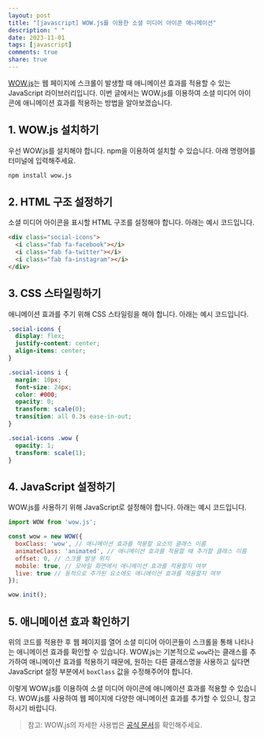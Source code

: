 ```yaml
---
layout: post
title: "[javascript] WOW.js를 이용한 소셜 미디어 아이콘 애니메이션"
description: " "
date: 2023-11-01
tags: [javascript]
comments: true
share: true
---
```


[WOW.js](https://wowjs.uk/)는 웹 페이지에 스크롤이 발생할 때 애니메이션 효과를 적용할 수 있는 JavaScript 라이브러리입니다. 이번 글에서는 WOW.js를 이용하여 소셜 미디어 아이콘에 애니메이션 효과를 적용하는 방법을 알아보겠습니다.

## 1. WOW.js 설치하기

우선 WOW.js를 설치해야 합니다. npm을 이용하여 설치할 수 있습니다. 아래 명령어를 터미널에 입력해주세요.

```bash
npm install wow.js
```

## 2. HTML 구조 설정하기

소셜 미디어 아이콘을 표시할 HTML 구조를 설정해야 합니다. 아래는 예시 코드입니다.

```html
<div class="social-icons"> 
  <i class="fab fa-facebook"></i>
  <i class="fab fa-twitter"></i>
  <i class="fab fa-instagram"></i>
</div>
```

## 3. CSS 스타일링하기

애니메이션 효과를 주기 위해 CSS 스타일링을 해야 합니다. 아래는 예시 코드입니다.

```css
.social-icons {
  display: flex;
  justify-content: center;
  align-items: center;
}

.social-icons i {
  margin: 10px;
  font-size: 24px;
  color: #000;
  opacity: 0;
  transform: scale(0);
  transition: all 0.3s ease-in-out;
}

.social-icons .wow {
  opacity: 1;
  transform: scale(1);
}
```

## 4. JavaScript 설정하기

WOW.js를 사용하기 위해 JavaScript로 설정해야 합니다. 아래는 예시 코드입니다.

```javascript
import WOW from 'wow.js';

const wow = new WOW({
  boxClass: 'wow', // 애니메이션 효과를 적용할 요소의 클래스 이름
  animateClass: 'animated', // 애니메이션 효과를 적용할 때 추가할 클래스 이름
  offset: 0, // 스크롤 발생 위치
  mobile: true, // 모바일 화면에서 애니메이션 효과를 적용할지 여부
  live: true // 동적으로 추가된 요소에도 애니메이션 효과를 적용할지 여부
});

wow.init();
```

## 5. 애니메이션 효과 확인하기

위의 코드를 적용한 후 웹 페이지를 열어 소셜 미디어 아이콘들이 스크롤을 통해 나타나는 애니메이션 효과를 확인할 수 있습니다. WOW.js는 기본적으로 `wow`라는 클래스를 추가하여 애니메이션 효과를 적용하기 때문에, 원하는 다른 클래스명을 사용하고 싶다면 JavaScript 설정 부분에서 `boxClass` 값을 수정해주어야 합니다.

이렇게 WOW.js를 이용하여 소셜 미디어 아이콘에 애니메이션 효과를 적용할 수 있습니다. WOW.js를 사용하여 웹 페이지에 다양한 애니메이션 효과를 추가할 수 있으니, 참고하시기 바랍니다.

> 참고: WOW.js의 자세한 사용법은 [공식 문서](https://wowjs.uk/docs.html)를 확인해주세요.